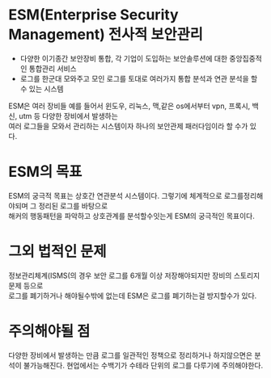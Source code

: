 # ESM(Enterprise Security Management) 전사적 보안관리
* 다양한 이기종간 보안장비 통합, 각 기업이 도입하는 보안솔루션에 대한 중앙집중적인 통합관리 서비스
* 로그를 한군대 모와주고 모인 로그를 토대로 여러가지 통합 분석과 연관 분석을 할 수 있는 시스템

ESM은 여러 장비들 예를 들어서 윈도우, 리눅스, 맥,같은 os에서부터 vpn, 프록시, 백신, utm 등 다양한 장비에서 발생하는  
여러 로그들을 모와서 관리하는 시스템이자 하나의 보안관제 패러다임이라 할 수가 있다.

# ESM의 목표
ESM의 궁극적 목표는 상호간 연관분석 시스템이다. 그렇기에 체계적으로 로그를정리해야되며 그 정리된 로그를 바탕으로  
해커의 행동패턴을 파악하고 상호관계를 분석할수잇는게 ESM의 궁극적인 목표이다.

# 그외 법적인 문제
정보관리체계(ISMS(의 경우 보안 로그를 6개월 이상 저장해야되지만 장비의 스토리지 문제 등으로  
로그를 폐기하거나 해야될수밖에 없는데 ESM은 로그를 폐기하는걸 방지할수가 있다.  

# 주의해야될 점
다양한 장비에서 발생하는 만큼 로그를 일관적인 정책으로 정리하거나 하지않으면은 분석이 불가능해진다.
현업에서는 수백기가 수테라 단위의 로그를 다루기에 주의해야한다.  
